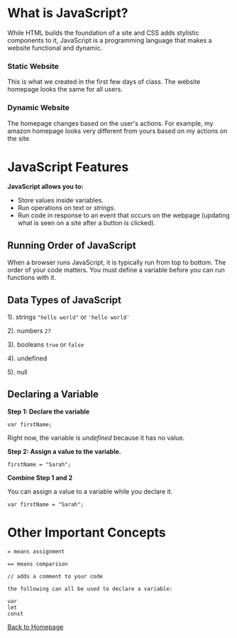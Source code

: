 # What is JavaScript?
While HTML builds the foundation of a site and CSS adds stylistic components to it, JavaScript is a programming language that makes a website functional and dynamic.

### Static Website
This is what we created in the first few days of class. The website homepage looks the same for all users. 

### Dynamic Website
The homepage changes based on the user's actions. For example, my amazon homepage looks very different from yours based on my actions on the site.

# JavaScript Features
**JavaScript allows you to:**

* Store values inside variables.
* Run operations on text or *strings*. 
* Run code in response to an event that occurs on the webpage (updating what is seen on a site after a button is clicked).

## Running Order of JavaScript
When a browser runs JavaScript, it is typically run from top to bottom. The order of your code matters. You must define a variable before you can run functions with it. 

## Data Types of JavaScript
1). strings `"hello world"` or `'hello world'`

2). numbers `27`

3). booleans `true` or `false`

4). undefined

5). null

## Declaring a Variable
**Step 1: Declare the variable**

``` 
var firstName;
```
Right now, the variable is *undefined* because it has no value. 

**Step 2: Assign a value to the variable.**


```
firstName = "Sarah";
```
**Combine Step 1 and 2**

You can assign a value to a variable while you declare it.

```
var firstName = "Sarah";
```


# Other Important Concepts
``` 
= means assignment
````

```
== means comparison
 ```

 ```
// adds a comment to your code
 ```

 ```
the following can all be used to declare a variable:
 
 var
 let
 const
 ```

[Back to Homepage](../README.md)